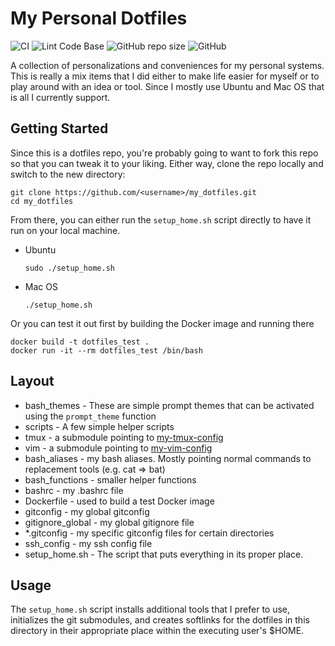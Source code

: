 # My Personal Dotfiles
![CI](https://github.com/audioboxer217/my_dotfiles/workflows/CI/badge.svg)
![Lint Code Base](https://github.com/audioboxer217/my_dotfiles/workflows/Lint%20Code%20Base/badge.svg)
![GitHub repo size](https://img.shields.io/github/repo-size/audioboxer217/my_dotfiles.svg)
![GitHub](https://img.shields.io/github/license/audioboxer217/my_dotfiles.svg)

A collection of personalizations and conveniences for my personal systems.  This is really a mix items that I did either to make life easier for myself or to play around with an idea or tool.  Since I mostly use Ubuntu and Mac OS that is all I currently support.

## Getting Started

Since this is a dotfiles repo, you're probably going to want to fork this repo so that you can tweak it to your liking.  Either way, clone the repo locally and switch to the new directory:

```shell
git clone https://github.com/<username>/my_dotfiles.git
cd my_dotfiles
```

From there, you can either run the `setup_home.sh` script directly to have it run on your local machine.  

* Ubuntu

  `sudo ./setup_home.sh`

* Mac OS

  `./setup_home.sh`

Or you can test it out first by building the Docker image and running there

```shell
docker build -t dotfiles_test .
docker run -it --rm dotfiles_test /bin/bash
```

## Layout

* bash_themes - These are simple prompt themes that can be activated using the `prompt_theme` function
* scripts - A few simple helper scripts
* tmux - a submodule pointing to [my-tmux-config](https://github.com/audioboxer217/my-tmux-config)
* vim - a submodule pointing to [my-vim-config](https://github.com/audioboxer217/my-vim-config)
* bash_aliases - my bash aliases.  Mostly pointing normal commands to replacement tools (e.g. cat => bat)
* bash_functions - smaller helper functions
* bashrc - my .bashrc file
* Dockerfile - used to build a test Docker image
* gitconfig - my global gitconfig
* gitignore_global - my global gitignore file
* *.gitconfig - my specific gitconfig files for certain directories
* ssh_config - my ssh config file
* setup_home.sh - The script that puts everything in its proper place.

## Usage

The `setup_home.sh` script installs additional tools that I prefer to use, initializes the git submodules, and creates softlinks for the dotfiles in this directory in their appropriate place within the executing user's $HOME.
